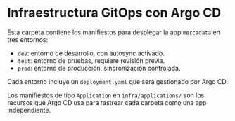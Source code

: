 # Infraestructura GitOps con Argo CD

Esta carpeta contiene los manifiestos para desplegar la app `mercadata` en tres entornos:

- `dev`: entorno de desarrollo, con autosync activado.
- `test`: entorno de pruebas, requiere revisión previa.
- `prod`: entorno de producción, sincronización controlada.

Cada entorno incluye un `deployment.yaml` que será gestionado por Argo CD.

Los manifiestos de tipo `Application` en `infra/applications/` son los recursos que Argo CD usa para rastrear cada carpeta como una app independiente.
